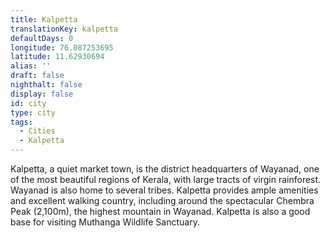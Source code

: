 ```yaml
---
title: Kalpetta
translationKey: kalpetta
defaultDays: 0
longitude: 76.087253695
latitude: 11.62930694
alias: ''
draft: false
nighthalt: false
display: false
id: city
type: city
tags:
  - Cities
  - Kalpetta
---
```

Kalpetta, a quiet market town, is the district headquarters of  Wayanad, one of the most beautiful regions of Kerala, with large tracts of virgin rainforest. Wayanad is also home to several tribes. Kalpetta provides ample amenities and excellent walking country, including around the spectacular Chembra Peak (2,100m), the highest mountain in Wayanad. Kalpetta is also a good base for visiting Muthanga Wildlife Sanctuary.